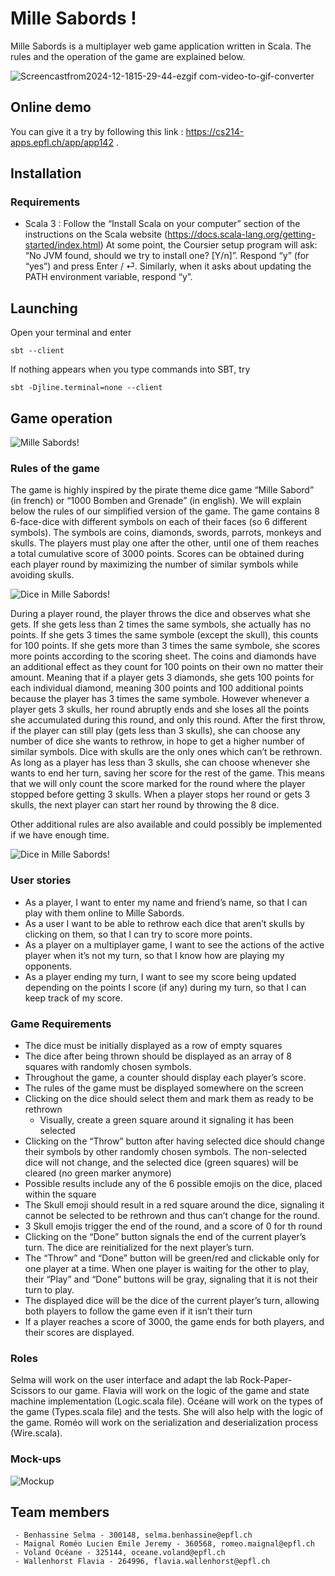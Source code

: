 # Mille Sabords !

Mille Sabords is a multiplayer web game application written in Scala. The rules and the operation of the game are explained below.

![Screencastfrom2024-12-1815-29-44-ezgif com-video-to-gif-converter](https://github.com/user-attachments/assets/2a5a7fc4-3661-4fed-bdf4-d93d8b001bef)


## Online demo
You can give it a try by following this link : https://cs214-apps.epfl.ch/app/app142 .


## Installation
### Requirements 
- Scala 3 : Follow the “Install Scala on your computer” section of the instructions on the Scala website (https://docs.scala-lang.org/getting-started/index.html) At some point, the Coursier setup program will ask: “No JVM found, should we try to install one? [Y/n]”. Respond “y” (for “yes”) and press Enter / ⏎. Similarly, when it asks about updating the PATH environment variable, respond “y”.

## Launching
Open your terminal and enter
```
sbt --client
```
If nothing appears when you type commands into SBT, try
```
sbt -Djline.terminal=none --client
```

## Game operation

![Mille Sabords!](Project_proposal_figures/Mille_sabords_cover.jpeg)


### Rules of the game 
The game is highly inspired by the pirate theme dice game “Mille Sabord” (in french) or “1000 Bomben and Grenade” (in english). We will explain below the rules of our simplified version of the game.
The game contains 8 6-face-dice with different symbols on each of their faces (so 6 different symbols). The symbols are coins, diamonds, swords, parrots, monkeys and skulls. The players must play one after the other, until one of them reaches a total cumulative score of 3000 points. Scores can be obtained during each player round by maximizing the number of similar symbols while avoiding skulls.

![Dice in Mille Sabords!](Project_proposal_figures/Mille_sabords_dice.jpeg)

During a player round, the player throws the dice and observes what she gets. If she gets less than 2 times the same symbols, she actually has no points. If she gets 3 times the same symbole (except the skull), this counts for 100 points. If she gets more than 3 times the same symbole, she scores more points according to the scoring sheet. The coins and diamonds have an additional effect as they count for 100 points on their own no matter their amount. Meaning that if a player gets 3 diamonds, she gets 100 points for each individual diamond, meaning 300 points and 100 additional points because the player has 3 times the same symbole. However whenever a player gets 3 skulls, her round abruptly ends and she loses all the points she accumulated during this round, and only this round.
After the first throw, if the player can still play (gets less than 3 skulls), she can choose any number of dice she wants to rethrow, in hope to get a higher number of similar symbols. Dice with skulls are the only ones which can’t be rethrown. As long as a player has less than 3 skulls, she can choose whenever she wants to end her turn, saving her score for the rest of the game. This means that we will only count the score marked for the round where the player stopped before getting 3 skulls. When a player stops her round or gets 3 skulls, the next player can start her round by throwing the 8 dice.

Other additional rules are also available and could possibly be implemented if we have enough time.

![Dice in Mille Sabords!](Project_proposal_figures/Mille_sabords_score_sheet.jpg)


### User stories
- As a player, I want to enter my name and friend’s name, so that I can play with them online to Mille Sabords.
- As a user I want to be able to rethrow each dice that aren’t skulls by clicking on them, so that I can try to score more points.
- As a player on a multiplayer game, I want to see the actions of the active player when it’s not my turn, so that I know how are playing my opponents.
- As a player ending my turn, I want to see my score being updated depending on the points I score (if any) during my turn, so that I can keep track of my score.


### Game Requirements
- The dice must be initially displayed as a row of empty squares
- The dice after being thrown should be displayed as an array of 8 squares with randomly chosen symbols.
- Throughout the game, a counter should display each player’s score.
- The rules of the game must be displayed somewhere on the screen
- Clicking on the dice should select them and mark them as ready to be rethrown
    - Visually, create a green square around it signaling it has been selected
- Clicking on the “Throw” button after having selected dice should change their symbols by other randomly chosen symbols. The non-selected dice will not change, and the selected dice (green squares) will be cleared (no green marker anymore)
- Possible results include any of the 6 possible emojis on the dice, placed within the square
- The Skull emoji should result in a red square around the dice, signaling it cannot be selected to be rethrown and thus can’t change for the round.
- 3 Skull emojis trigger the end of the round, and a score of 0 for th round
- Clicking on the “Done” button signals the end of the current player’s turn. The dice are reinitialized for the next player’s turn.
- The “Throw” and “Done” button will be green/red and clickable only for one player at a time. When one player is waiting for the other to play, their “Play” and “Done” buttons will be gray, signaling that it is not their turn to play.
- The displayed dice will be the dice of the current player’s turn, allowing both players to follow the game even if it isn’t their turn
- If a player reaches a score of 3000, the game ends for both players, and their scores are displayed.

### Roles
Selma will work on the user interface and adapt the lab Rock-Paper-Scissors to our game.
Flavia will work on the logic of the game and state machine implementation (Logic.scala file).
Océane will work on the types of the game (Types.scala file) and the tests. She will also help with the logic of the game.
Roméo will work on the serialization and deserialization process (Wire.scala).

### Mock-ups

![Mockup](Project_proposal_figures/Mockups.png)

## Team members

```
 - Benhassine Selma - 300148, selma.benhassine@epfl.ch
 - Maignal Roméo Lucien Emile Jeremy - 360568, romeo.maignal@epfl.ch
 - Voland Océane - 325144, oceane.voland@epfl.ch
 - Wallenhorst Flavia - 264996, flavia.wallenhorst@epfl.ch
```

